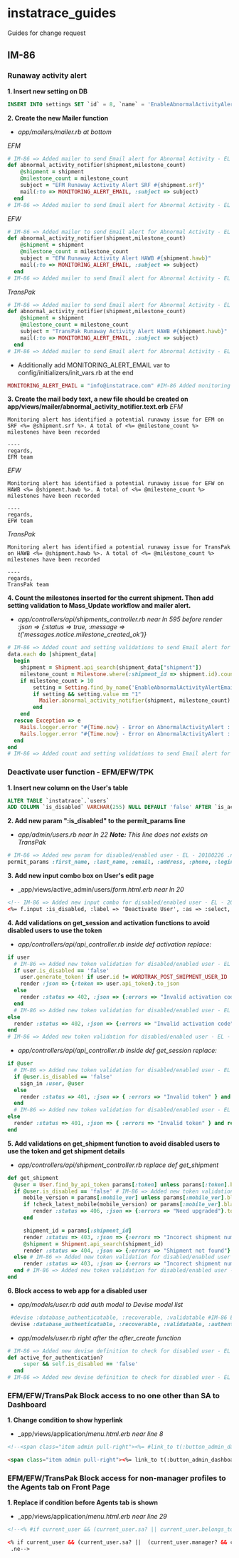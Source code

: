 # instatrace_guides
Guides for change request

## IM-86

### Runaway activity alert
**1. Insert new setting on DB**
```SQL
INSERT INTO settings SET `id` = 8, `name` = 'EnableAbnormalActivityAlertEmail', `value` = '1', `description` = 'Enable Abnormal Activity Alert Email (Turn on: 1: Turn Off: 0)', `created_at` = '2018-02-25 16:51:25', `updated_at` = '2018-02-25 16:51:25';
```

**2. Create the new Mailer function**
* _app/mailers/mailer.rb at bottom_

*EFM* 
```ruby
# IM-86 => Added mailer to send Email alert for Abnormal Activity - EL - 20180226 .ns
def abnormal_activity_notifier(shipment,milestone_count)
    @shipment = shipment
    @milestone_count = milestone_count
    subject = "EFM Runaway Activity Alert SRF #{shipment.srf}" 
    mail(:to => MONITORING_ALERT_EMAIL, :subject => subject)
  end
# IM-86 => Added mailer to send Email alert for Abnormal Activity - EL - 20180226 .ne
```
*EFW* 
```ruby
# IM-86 => Added mailer to send Email alert for Abnormal Activity - EL - 20180226 .ns
def abnormal_activity_notifier(shipment,milestone_count)
    @shipment = shipment
    @milestone_count = milestone_count
    subject = "EFW Runaway Activity Alert HAWB #{shipment.hawb}" 
    mail(:to => MONITORING_ALERT_EMAIL, :subject => subject)
  end
# IM-86 => Added mailer to send Email alert for Abnormal Activity - EL - 20180226 .ne
```
*TransPak* 
```ruby
# IM-86 => Added mailer to send Email alert for Abnormal Activity - EL - 20180226 .ns
def abnormal_activity_notifier(shipment,milestone_count)
    @shipment = shipment
    @milestone_count = milestone_count
    subject = "TransPak Runaway Activity Alert HAWB #{shipment.hawb}" 
    mail(:to => MONITORING_ALERT_EMAIL, :subject => subject)
  end
# IM-86 => Added mailer to send Email alert for Abnormal Activity - EL - 20180226 .ne
```
* Additionally add MONITORING_ALERT_EMAIL var to config/initializers/init_vars.rb at the end

```ruby
MONITORING_ALERT_EMAIL = "info@instatrace.com" #IM-86 Added monitoring alert email variable for abnormal report - EL 20180321 .n
```

**3. Create the mail body text, a new file should be created on app/views/mailer/abnormal_activity_notifier.text.erb**
*EFM*
```
Monitoring alert has identified a potential runaway issue for EFM on SRF <%= @shipment.srf %>. A total of <%= @milestone_count %> milestones have been recorded

----
regards,
EFM team

```
*EFW*
```
Monitoring alert has identified a potential runaway issue for EFW on HAWB <%= @shipment.hawb %>. A total of <%= @milestone_count %> milestones have been recorded

----
regards,
EFW team

```

*TransPak*
```
Monitoring alert has identified a potential runaway issue for TransPak on HAWB <%= @shipment.hawb %>. A total of <%= @milestone_count %> milestones have been recorded

----
regards,
TransPak team

```

**4. Count the milestones inserted for the current shipment. Then add setting validation to Mass_Update workflow and mailer alert.**
* _app/controllers/api/shipments_controller.rb near ln 595 before render :json => {:status => true, :message => t('messages.notice.milestone_created_ok')}_

```ruby
# IM-86 => Added count and setting validations to send Email alert for Abnormal Activity    - EL - 20180226 .ns
data.each do |shipment_data|
  begin
    shipment = Shipment.api_search(shipment_data["shipment"])
    milestone_count = Milestone.where(:shipment_id => shipment.id).count
    if milestone_count > 10
        setting = Setting.find_by_name('EnableAbnormalActivityAlertEmail')
        if setting && setting.value == "1"
          Mailer.abnormal_activity_notifier(shipment, milestone_count).deliver
        end
    end
  rescue Exception => e
    Rails.logger.error "#{Time.now} - Error on AbnormalActivityAlert : #{e.inspect}"
    Rails.logger.error "#{Time.now} - Error on AbnormalActivityAlert : #{e.backtrace.inspect}"
  end
end
# IM-86 => Added count and setting validations to send Email alert for Abnormal Activity- EL - 20180226 .ne
```

### Deactivate user function - EFM/EFW/TPK
**1. Insert new column on the User's table**
```SQL
ALTER TABLE `instatrace`.`users` 
ADD COLUMN `is_disabled` VARCHAR(255) NULL DEFAULT 'false' AFTER `is_activated`,
```

**2. Add new param ":is_disabled" to the permit_params line**
* _app/admin/users.rb near ln 22_
_**Note:** This line does not exists on TransPak_
```ruby
# IM-86 => Added new param for disabled/enabled user - EL - 20180226 .n
permit_params :first_name, :last_name, :email, :address, :phone, :login, :activation_code, :password, :password_confirmation, :language, :role_id, :is_disabled
```

**3. Add new input combo box on User's edit page**
* _app/views/active_admin/users/_form.html.erb near ln 20_
```html
<!-- IM-86 => Added new input combo for disabled/enabled user - EL - 20180226 .ns -->
<%= f.input :is_disabled, :label => 'Deactivate User', :as => :select, :include_blank => false %>
```

**4. Add validations on get_session and activation functions to avoid disabled users to use the token**
* _app/controllers/api/api_controller.rb inside def activation replace:_
```ruby
if user
  # IM-86 => Added new token validation for disabled/enabled user - EL - 20180226 .ns
  if user.is_disabled == 'false'
    user.generate_token! if user.id != WORDTRAK_POST_SHIPMENT_USER_ID
    render :json => {:token => user.api_token}.to_json
  else
    render :status => 402, :json => {:errors => "Invalid activation code"}.to_json and return
  end
  # IM-86 => Added new token validation for disabled/enabled user - EL - 20180226 .ne
else
  render :status => 402, :json => {:errors => "Invalid activation code"}.to_json and return
end
# IM-86 => Added new token validation for disabled/enabled user - EL - 20180226 .ne
```

* _app/controllers/api/api_controller.rb inside def get_session replace:_
```ruby
if @user
  # IM-86 => Added new token validation for disabled/enabled user - EL - 20180226 .ns
  if @user.is_disabled == 'false'
    sign_in :user, @user
  else
    render :status => 401, :json => { :errors => "Invalid token" } and return
  end
  # IM-86 => Added new token validation for disabled/enabled user - EL - 20180226 .ns
else
  render :status => 401, :json => { :errors => "Invalid token" } and return
end
```

**5. Add validations on get_shipment function to avoid disabled users to use the token and get shipment details**
* _app/controllers/api/shipment_controller.rb replace def get_shipment_
```ruby
def get_shipment
  @user = User.find_by_api_token params[:token] unless params[:token].blank? # IM-86 => Added new token validation for disabled/enabled user - EL - 20180226 .n
  if @user.is_disabled == 'false' # IM-86 => Added new token validation for disabled/enabled user - EL - 20180226 .n
     mobile_version = params[:mobile_ver] unless params[:mobile_ver].blank?
     if !check_latest_mobile(mobile_version) or params[:mobile_ver].blank?
        render :status => 406, :json => {:errors => "Need upgraded"}.to_json and return
     end

     shipment_id = params[:shipment_id]
     render :status => 403, :json => {:errors => "Incorect shipment number"}.to_json and return if shipment_id == 0
     @shipment = Shipment.api_search(shipment_id)
     render :status => 404, :json => {:errors => "Shipment not found"}.to_json and return unless @shipment
  else # IM-86 => Added new token validation for disabled/enabled user - EL - 20180226 .n
     render :status => 403, :json => {:errors => "Incorect shipment number"}.to_json and return # IM-86 => Added new token validation for disabled/enabled user - EL - 20180226 .n
  end # IM-86 => Added new token validation for disabled/enabled user - EL - 20180226 .n
end
```

**6. Block access to web app for a disabled user**
* _app/models/user.rb add auth model to Devise model list_
```ruby
 #devise :database_authenticatable, :recoverable, :validatable #IM-86 Block access to web app for a disabled user .o
 devise :database_authenticatable, :recoverable, :validatable, :authenticatable #IM-86 Block access to web app for a di    sabled user .n
```

* _app/models/user.rb right after the after_create function_
```ruby
# IM-86 => Added new devise definition to check for disabled user - EL - 20180306 .ns
def active_for_authentication?
     super && self.is_disabled == 'false'
  end
# IM-86 => Added new devise definition to check for disabled user - EL - 20180306 .ne
```

### EFM/EFW/TransPak Block access to no one other than SA to Dashboard
**1. Change condition to show hyperlink**
* _app/views/application/_menu.html.erb near line 8_
```html
<!--<span class="item admin pull-right"><%= #link_to t(:button_admin_dashboard), admin_dashboard_path if current_user.manager? %></span>--> <!-- IM-86 => Block acces for all roles but SA to dashboard - EL - 20180309 .o-->

<span class="item admin pull-right"><%= link_to t(:button_admin_dashboard), admin_dashboard_path if current_user.sa? %></span><!-- IM-86 => Block acces for all roles but SA to dashboard - EL - 20180309 .n-->
```

### EFM/EFW/TransPak Block access for non-manager profiles to the Agents tab on Front Page
**1. Replace if condition before Agents tab is shown**
* _app/views/application/_menu.html.erb near line 29_
```html
<!--<% #if current_user && (current_user.sa? || current_user.belongs_to_agent?) %>--> <!-- IM-86 => Block access to agents tab for driver role - EL - 20180312 .o-->

<% if current_user && (current_user.sa? ||  (current_user.manager? && current_user.belongs_to_agent?)) %><!-- <!-- IM-86 => Block access to agents tab for driver role - EL - 20180312 .n-->
 .ne-->
```
